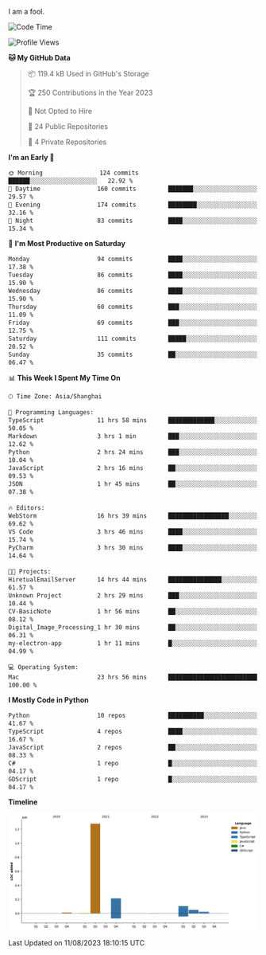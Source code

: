 I am a fool.

<!--START_SECTION:waka-->
![Code Time](http://img.shields.io/badge/Code%20Time-611%20hrs%2052%20mins-blue)

![Profile Views](http://img.shields.io/badge/Profile%20Views-1-blue)

**🐱 My GitHub Data** 

> 📦 119.4 kB Used in GitHub's Storage 
 > 
> 🏆 250 Contributions in the Year 2023
 > 
> 🚫 Not Opted to Hire
 > 
> 📜 24 Public Repositories 
 > 
> 🔑 4 Private Repositories 
 > 
**I'm an Early 🐤** 

```text
🌞 Morning                124 commits         ██████░░░░░░░░░░░░░░░░░░░   22.92 % 
🌆 Daytime                160 commits         ███████░░░░░░░░░░░░░░░░░░   29.57 % 
🌃 Evening                174 commits         ████████░░░░░░░░░░░░░░░░░   32.16 % 
🌙 Night                  83 commits          ████░░░░░░░░░░░░░░░░░░░░░   15.34 % 
```
📅 **I'm Most Productive on Saturday** 

```text
Monday                   94 commits          ████░░░░░░░░░░░░░░░░░░░░░   17.38 % 
Tuesday                  86 commits          ████░░░░░░░░░░░░░░░░░░░░░   15.90 % 
Wednesday                86 commits          ████░░░░░░░░░░░░░░░░░░░░░   15.90 % 
Thursday                 60 commits          ███░░░░░░░░░░░░░░░░░░░░░░   11.09 % 
Friday                   69 commits          ███░░░░░░░░░░░░░░░░░░░░░░   12.75 % 
Saturday                 111 commits         █████░░░░░░░░░░░░░░░░░░░░   20.52 % 
Sunday                   35 commits          ██░░░░░░░░░░░░░░░░░░░░░░░   06.47 % 
```


📊 **This Week I Spent My Time On** 

```text
🕑︎ Time Zone: Asia/Shanghai

💬 Programming Languages: 
TypeScript               11 hrs 58 mins      █████████████░░░░░░░░░░░░   50.05 % 
Markdown                 3 hrs 1 min         ███░░░░░░░░░░░░░░░░░░░░░░   12.62 % 
Python                   2 hrs 24 mins       ███░░░░░░░░░░░░░░░░░░░░░░   10.04 % 
JavaScript               2 hrs 16 mins       ██░░░░░░░░░░░░░░░░░░░░░░░   09.53 % 
JSON                     1 hr 45 mins        ██░░░░░░░░░░░░░░░░░░░░░░░   07.38 % 

🔥 Editors: 
WebStorm                 16 hrs 39 mins      █████████████████░░░░░░░░   69.62 % 
VS Code                  3 hrs 46 mins       ████░░░░░░░░░░░░░░░░░░░░░   15.74 % 
PyCharm                  3 hrs 30 mins       ████░░░░░░░░░░░░░░░░░░░░░   14.64 % 

🐱‍💻 Projects: 
HiretualEmailServer      14 hrs 44 mins      ███████████████░░░░░░░░░░   61.57 % 
Unknown Project          2 hrs 29 mins       ███░░░░░░░░░░░░░░░░░░░░░░   10.44 % 
CV-BasicNote             1 hr 56 mins        ██░░░░░░░░░░░░░░░░░░░░░░░   08.12 % 
Digital_Image_Processing_1 hr 30 mins        ██░░░░░░░░░░░░░░░░░░░░░░░   06.31 % 
my-electron-app          1 hr 11 mins        █░░░░░░░░░░░░░░░░░░░░░░░░   04.99 % 

💻 Operating System: 
Mac                      23 hrs 56 mins      █████████████████████████   100.00 % 
```

**I Mostly Code in Python** 

```text
Python                   10 repos            ██████████░░░░░░░░░░░░░░░   41.67 % 
TypeScript               4 repos             ████░░░░░░░░░░░░░░░░░░░░░   16.67 % 
JavaScript               2 repos             ██░░░░░░░░░░░░░░░░░░░░░░░   08.33 % 
C#                       1 repo              █░░░░░░░░░░░░░░░░░░░░░░░░   04.17 % 
GDScript                 1 repo              █░░░░░░░░░░░░░░░░░░░░░░░░   04.17 % 
```



**Timeline**

![Lines of Code chart](https://raw.githubusercontent.com/VeejaLiu/VeejaLiu/master/assets/bar_graph.png)


 Last Updated on 11/08/2023 18:10:15 UTC
<!--END_SECTION:waka-->
